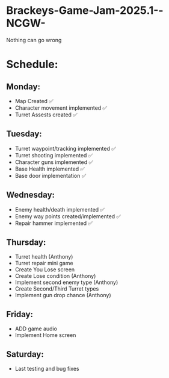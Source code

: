 # Brackeys-Game-Jam-2025.1--NCGW-
 Nothing can go wrong

# Schedule: 

## Monday:
* Map Created ✅
* Character movement implemented ✅
* Turret Assests created ✅

## Tuesday:
* Turret waypoint/tracking implemented ✅
* Turret shooting implemented ✅
* Character guns implemented ✅
* Base Health implemented ✅
* Base door implementation ✅

## Wednesday:
* Enemy health/death implemented ✅
* Enemy way points created/implemented ✅
* Repair hammer implemented ✅

## Thursday:
* Turret health (Anthony)
* Turret repair mini game
* Create You Lose screen
* Create Lose condition (Anthony)
* Implement second enemy type (Anthony)
* Create Second/Third Turret types
* Implement gun drop chance (Anthony)

## Friday:
* ADD game audio
* Implement Home screen

## Saturday:
* Last testing and bug fixes
